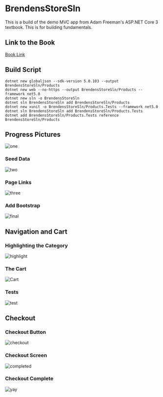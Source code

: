 # BrendensStoreSln
This is a build of the demo MVC app from Adam Freeman's ASP.NET Core 3 textbook. This is for building fundamentals.

## Link to the Book
[Book Link](https://www.apress.com/gp/book/9781484254394)

## Build Script

    dotnet new globaljson --sdk-version 5.0.103 --output BrendensStoreSln/Products
    dotnet new web --no-https --output BrendensStoreSln/Products --framework net5.0
    dotnet new sln -o BrendensStoreSln
    dotnet sln BrendensStoreSln add BrendensStoreSln/Products 
    dotnet new xunit -o BrendensStoreSln/Products.Tests --framework net5.0
    dotnet sln BrendensStoreSln add BrendensStoreSln/Products.Tests 
    dotnet add BrendensStoreSln/Products.Tests reference BrendensStoreSln/Products
    

## Progress Pictures 
![one](https://github.com/BrendenWisnewski/BrendensStoreSln/blob/master/images/SportStore%201.jpg)

### Seed Data
![two](https://github.com/BrendenWisnewski/BrendensStoreSln/blob/master/images/SportStore2.jpg)

### Page Links
![three](https://github.com/BrendenWisnewski/BrendensStoreSln/blob/master/images/SportStore%20ProductPage%202.jpg)

### Add Bootstrap
![final](https://github.com/BrendenWisnewski/BrendensStoreSln/blob/master/images/SportStore%20Final.jpg)


## Navigation and Cart

### Highlighting the Category
![highlight](https://github.com/BrendenWisnewski/BrendensStoreSln/blob/master/images/Lab%202A%20first%20Screenshot.jpg)

### The Cart
![Cart](https://github.com/BrendenWisnewski/BrendensStoreSln/blob/master/images/Lab%202A%20Third%20Screenshot.jpg)

### Tests
![test](https://github.com/BrendenWisnewski/BrendensStoreSln/blob/master/images/Passing%20tests.jpg)


## Checkout

### Checkout Button
![checkout](https://github.com/BrendenWisnewski/BrendensStoreSln/blob/master/images/Lab%203A%20screen%201.jpg)

### Checkout Screen
![completed](https://github.com/BrendenWisnewski/BrendensStoreSln/blob/master/images/Lab%203A%20screen%202.jpg)

### Checkout Complete
![yay](https://github.com/BrendenWisnewski/BrendensStoreSln/blob/master/images/Lab%203A%20screen%203.jpg)
